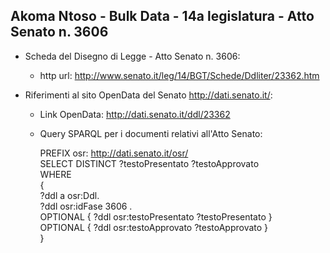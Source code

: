 ## Akoma Ntoso - Bulk Data - 14a legislatura - Atto Senato n. 3606 ##

* Scheda del Disegno di Legge - Atto Senato n. 3606:
	* http url: http://www.senato.it/leg/14/BGT/Schede/Ddliter/23362.htm

* Riferimenti al sito OpenData del Senato http://dati.senato.it/:
	* Link OpenData: http://dati.senato.it/ddl/23362
	* Query SPARQL per i documenti relativi all'Atto Senato:

        PREFIX osr: <http://dati.senato.it/osr/>  
		SELECT DISTINCT ?testoPresentato ?testoApprovato  
		WHERE  
		{  
		    ?ddl a osr:Ddl.  
		    ?ddl osr:idFase 3606 .  
		    OPTIONAL { ?ddl osr:testoPresentato ?testoPresentato }  
		    OPTIONAL { ?ddl osr:testoApprovato ?testoApprovato }  
		}
		
